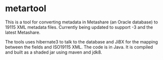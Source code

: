# metartool

This is a tool for converting metadata in Metashare (an Oracle database) to 19115 XML metadata files. Currently being updated to support -3 and the latest Metashare.

The tools uses hibernate3 to talk to the database and JiBX for the mapping between the fields and ISO19115 XML. The code is in Java. It is compiled and built as a shaded jar using maven and jdk8.

